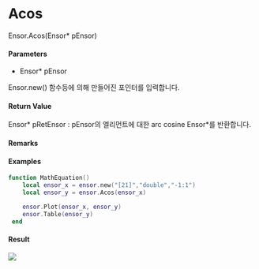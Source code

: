 # Acos

Ensor.Acos\(Ensor\* pEnsor\)

#### Parameters

* Ensor\* pEnsor

Ensor.new\(\) 함수등에 의해 만들어진 포인터를 입력합니다.

#### Return Value

Ensor\* pRetEnsor : pEnsor의 엘리먼트에 대한 arc cosine Ensor\*를 반환합니다.

#### Remarks

#### Examples

```lua
function MathEquation()
 	local ensor_x = ensor.new("[21]","double","-1:1")
 	local ensor_y = ensor.Acos(ensor_x)

 	ensor.Plot(ensor_x, ensor_y)
 	ensor.Table(ensor_y)
 end
```

#### Result

![](/MathAPI/AcosResult.png)

